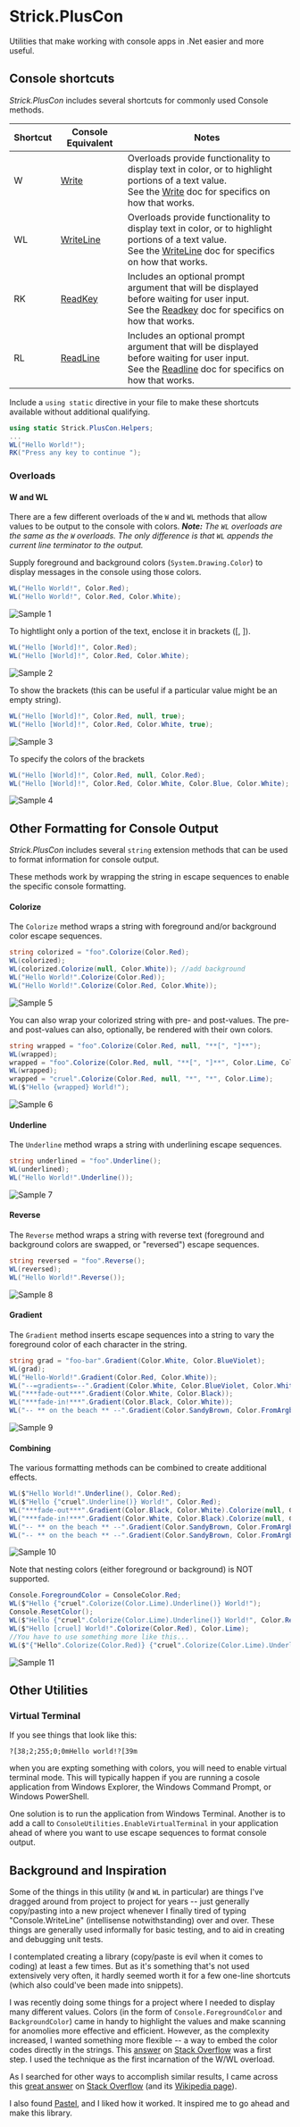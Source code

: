# Strick.PlusCon
Utilities that make working with console apps in .Net easier and more useful.

## Console shortcuts
*Strick.PlusCon* includes several shortcuts for commonly used Console methods.


Shortcut|Console Equivalent|Notes
-|-|-
W|[Write](https://docs.microsoft.com/en-us/dotnet/api/system.console.write?view=net-6.0)|Overloads provide functionality to display text in color, or to highlight portions of a text value.<br>See the [Write](https://docs.microsoft.com/en-us/dotnet/api/system.console.write?view=net-6.0) doc for specifics on how that works.
WL|[WriteLine](https://docs.microsoft.com/en-us/dotnet/api/system.console.writeline?view=net-6.0)|Overloads provide functionality to display text in color, or to highlight portions of a text value.<br>See the [WriteLine](https://docs.microsoft.com/en-us/dotnet/api/system.console.writeline?view=net-6.0) doc for specifics on how that works.
RK|[ReadKey](https://docs.microsoft.com/en-us/dotnet/api/system.console.readkey?view=net-6.0)|Includes an optional prompt argument that will be displayed before waiting for user input.<br>See the [Readkey](https://docs.microsoft.com/en-us/dotnet/api/system.console.readkey?view=net-6.0) doc for specifics on how that works.
RL|[ReadLine](https://docs.microsoft.com/en-us/dotnet/api/system.console.readline?view=net-6.0)|Includes an optional prompt argument that will be displayed before waiting for user input.<br>See the [Readline](https://docs.microsoft.com/en-us/dotnet/api/system.console.readline?view=net-6.0) doc for specifics on how that works.

Include a `using static` directive in your file to make these shortcuts available without additional qualifying.

```c#
using static Strick.PlusCon.Helpers;
...
WL("Hello World!");
RK("Press any key to continue ");
```

### Overloads

#### W and WL
There are a few different overloads of the `W` and `WL` methods that allow values to be output to the console with colors. ***Note:** The `WL` overloads are the same as the `W` overloads. The only difference is that `WL` appends the current line terminator to the output.*

Supply foreground and background colors (`System.Drawing.Color`) to display messages in the console using those colors.

```c#
WL("Hello World!", Color.Red);
WL("Hello World!", Color.Red, Color.White);
```

![Sample 1](https://raw.githubusercontent.com/StrickTechnologies/Strick.PlusCon/master/SampleImages/Sample01.png)

To hightlight only a portion of the text, enclose it in brackets ([, ]).

```c#
WL("Hello [World]!", Color.Red);
WL("Hello [World]!", Color.Red, Color.White);
```

![Sample 2](https://raw.githubusercontent.com/StrickTechnologies/Strick.PlusCon/master/SampleImages/Sample02.png)

To show the brackets (this can be useful if a particular value might be an empty string).

```c#
WL("Hello [World]!", Color.Red, null, true);
WL("Hello [World]!", Color.Red, Color.White, true);
```

![Sample 3](https://raw.githubusercontent.com/StrickTechnologies/Strick.PlusCon/master/SampleImages/Sample03.png)

To specify the colors of the brackets

```c#
WL("Hello [World]!", Color.Red, null, Color.Red);
WL("Hello [World]!", Color.Red, Color.White, Color.Blue, Color.White);
```

![Sample 4](https://raw.githubusercontent.com/StrickTechnologies/Strick.PlusCon/master/SampleImages/Sample04.png)

## Other Formatting for Console Output
*Strick.PlusCon* includes several `string` extension methods that can be used to format information for console output.

These methods work by wrapping the string in escape sequences to enable the specific console formatting.


#### Colorize
The `Colorize` method wraps a string with foreground and/or background color escape sequences.

```c#
string colorized = "foo".Colorize(Color.Red);
WL(colorized);
WL(colorized.Colorize(null, Color.White)); //add background
WL("Hello World!".Colorize(Color.Red));
WL("Hello World!".Colorize(Color.Red, Color.White));
```

![Sample 5](https://raw.githubusercontent.com/StrickTechnologies/Strick.PlusCon/master/SampleImages/Sample05.png)

You can also wrap your colorized string with pre- and post-values. The pre- and post-values can also, optionally, be rendered with their own colors.

```c#
string wrapped = "foo".Colorize(Color.Red, null, "**[", "]**");
WL(wrapped);
wrapped = "foo".Colorize(Color.Red, null, "**[", "]**", Color.Lime, Color.White);
WL(wrapped);
wrapped = "cruel".Colorize(Color.Red, null, "*", "*", Color.Lime);
WL($"Hello {wrapped} World!");
```

![Sample 6](https://raw.githubusercontent.com/StrickTechnologies/Strick.PlusCon/master/SampleImages/Sample06.png)

#### Underline
The `Underline` method wraps a string with underlining escape sequences.

```c#
string underlined = "foo".Underline();
WL(underlined);
WL("Hello World!".Underline());
```

![Sample 7](https://raw.githubusercontent.com/StrickTechnologies/Strick.PlusCon/master/SampleImages/Sample07.png)

#### Reverse
The `Reverse` method wraps a string with reverse text (foreground and background colors are swapped, or "reversed") escape sequences.

```c#
string reversed = "foo".Reverse();
WL(reversed);
WL("Hello World!".Reverse());
```

![Sample 8](https://raw.githubusercontent.com/StrickTechnologies/Strick.PlusCon/master/SampleImages/Sample08.png)

#### Gradient
The `Gradient` method inserts escape sequences into a string to vary the foreground color of each character in the string.

```c#
string grad = "foo-bar".Gradient(Color.White, Color.BlueViolet);
WL(grad);
WL("Hello-World!".Gradient(Color.Red, Color.White));
WL("--=gradients=--".Gradient(Color.White, Color.BlueViolet, Color.White));
WL("***fade-out***".Gradient(Color.White, Color.Black));
WL("***fade-in!***".Gradient(Color.Black, Color.White));
WL("-- ** on the beach ** --".Gradient(Color.SandyBrown, Color.FromArgb(3, 240, 165), Color.FromArgb(145, 193, 255)));
```

![Sample 9](https://raw.githubusercontent.com/StrickTechnologies/Strick.PlusCon/master/SampleImages/Sample09.png)

#### Combining
The various formatting methods can be combined to create additional effects.

```c#
WL($"Hello World!".Underline(), Color.Red);
WL($"Hello {"cruel".Underline()} World!", Color.Red);
WL("***fade-out***".Gradient(Color.Black, Color.White).Colorize(null, Color.White));
WL("***fade-in!***".Gradient(Color.White, Color.Black).Colorize(null, Color.White));
WL("-- ** on the beach ** --".Gradient(Color.SandyBrown, Color.FromArgb(3, 240, 165), Color.FromArgb(145, 193, 255)).Reverse());
WL("-- ** on the beach ** --".Gradient(Color.SandyBrown, Color.FromArgb(3, 240, 165), Color.FromArgb(145, 193, 255)).Underline());
```

![Sample 10](https://raw.githubusercontent.com/StrickTechnologies/Strick.PlusCon/master/SampleImages/Sample10.png)

Note that nesting colors (either foreground or background) is NOT supported.  

```c#
Console.ForegroundColor = ConsoleColor.Red;
WL($"Hello {"cruel".Colorize(Color.Lime).Underline()} World!");
Console.ResetColor();
WL($"Hello {"cruel".Colorize(Color.Lime).Underline()} World!", Color.Red);
WL($"Hello [cruel] World!".Colorize(Color.Red), Color.Lime);
//You have to use something more like this...
WL($"{"Hello".Colorize(Color.Red)} {"cruel".Colorize(Color.Lime).Underline()} {"World!".Colorize(Color.Red)}");
```

![Sample 11](https://raw.githubusercontent.com/StrickTechnologies/Strick.PlusCon/master/SampleImages/Sample11.png)

## Other Utilities
### Virtual Terminal
If you see things that look like this:
```
?[38;2;255;0;0mHello world!?[39m
```
when you are expting something with colors, you will need to enable virtual terminal mode. This will typically happen if you are running a cosole application from Windows Explorer, the Windows Command Prompt, or Windows PowerShell.

One solution is to run the application from Windows Terminal. Another is to add a call to `ConsoleUtilities.EnableVirtualTerminal` in your application ahead of where you want to use escape sequences to format console output.

## Background and Inspiration
Some of the things in this utility (`W` and `WL` in particular) are things I've dragged around from project to project for years -- just generally copy/pasting into a new project whenever I finally tired of typing "Console.WriteLine" (intellisense notwithstanding) over and over. These things are generally used informally for basic testing, and to aid in creating and debugging unit tests.

I contemplated creating a library (copy/paste is evil when it comes to coding) at least a few times. But as it's something that's not used extensively very often, it hardly seemed worth it for a few one-line shortcuts (which also could've been made into snippets).

I was recently doing some things for a project where I needed to display many different values. Colors (in the form of `Console.ForegroundColor` and `BackgroundColor`) came in handy to highlight the values and make scanning for anomolies more effective and efficient. However, as the complexity increased, I wanted something more flexible -- a way to embed the color codes directly in the strings. This [answer](https://stackoverflow.com/a/60492990/1585667) on [Stack Overflow](https://stackoverflow.com) was a first step. I used the technique as the first incarnation of the W/WL overload.

As I searched for other ways to accomplish similar results, I came across this [great answer](https://stackoverflow.com/a/33206814/1585667) on [Stack Overflow](https://stackoverflow.com) (and its [Wikipedia page](https://en.wikipedia.org/wiki/ANSI_escape_code)).

I also found [Pastel](https://github.com/silkfire/Pastel), and I liked how it worked. It inspired me to go ahead and make this library.